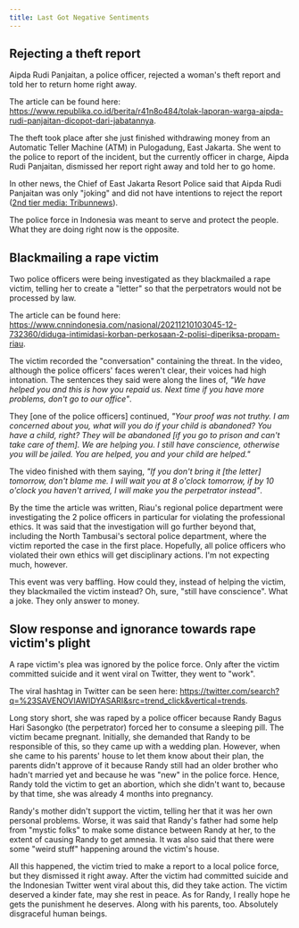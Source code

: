 ```yaml
---
title: Last Got Negative Sentiments
---
```


## Rejecting a theft report

<!-- datetime: 2021-12-13T14:53:00.000Z -->

Aipda Rudi Panjaitan, a police officer, rejected a woman's theft report and told her to return home right away.

The article can be found here: https://www.republika.co.id/berita/r41n8o484/tolak-laporan-warga-aipda-rudi-panjaitan-dicopot-dari-jabatannya.

The theft took place after she just finished withdrawing money from an Automatic Teller Machine (ATM) in Pulogadung, East Jakarta. She went to the police to report of the incident, but the currently officer in charge, Aipda Rudi Panjaitan, dismissed her report right away and told her to go home.

In other news, the Chief of East Jakarta Resort Police said that Aipda Rudi Panjaitan was only "joking" and did not have intentions to reject the report ([2nd tier media: Tribunnews](https://jateng.tribunnews.com/2021/12/13/kapolres-sebut-aipda-rudi-panjaitan-hanya-bercanda-tolak-laporan-korban-perampokan)).

The police force in Indonesia was meant to serve and protect the people. What they are doing right now is the opposite.

## Blackmailing a rape victim

<!-- datetime: 2021-12-10T04:20:00.000Z -->

Two police officers were being investigated as they blackmailed a rape victim, telling her to create a "letter" so that the perpetrators would not be processed by law.

The article can be found here: https://www.cnnindonesia.com/nasional/20211210103045-12-732360/diduga-intimidasi-korban-perkosaan-2-polisi-diperiksa-propam-riau.

The victim recorded the "conversation" containing the threat. In the video, although the police officers' faces weren't clear, their voices had high intonation. The sentences they said were along the lines of, _"We have helped you and this is how you repaid us. Next time if you have more problems, don't go to our office"_.

They [one of the police officers] continued, _"Your proof was not truthy. I am concerned about you, what will you do if your child is abandoned? You have a child, right? They will be abandoned [if you go to prison and can't take care of them]. We are helping you. I still have conscience, otherwise you will be jailed. You are helped, you and your child are helped."_

The video finished with them saying, _"If you don't bring it [the letter] tomorrow, don't blame me. I will wait you at 8 o'clock tomorrow, if by 10 o'clock you haven't arrived, I will make you the perpetrator instead"_.

By the time the article was written, Riau's regional police department were investigating the 2 police officers in particular for violating the professional ethics. It was said that the investigation will go further beyond that, including the North Tambusai's sectoral police department, where the victim reported the case in the first place. Hopefully, all police officers who violated their own ethics will get disciplinary actions. I'm not expecting much, however.

This event was very baffling. How could they, instead of helping the victim, they blackmailed the victim instead? Oh, sure, "still have conscience". What a joke. They only answer to money.

## Slow response and ignorance towards rape victim's plight

<!-- datetime: 2021-12-03T12:10:00.000Z -->

A rape victim's plea was ignored by the police force. Only after the victim committed suicide and it went viral on Twitter, they went to "work".

The viral hashtag in Twitter can be seen here: https://twitter.com/search?q=%23SAVENOVIAWIDYASARI&src=trend_click&vertical=trends.

Long story short, she was raped by a police officer because Randy Bagus Hari Sasongko (the perpetrator) forced her to consume a sleeping pill. The victim became pregnant. Initially, she demanded that Randy to be responsible of this, so they came up with a wedding plan. However, when she came to his parents' house to let them know about their plan, the parents didn't approve of it because Randy still had an older brother who hadn't married yet and because he was "new" in the police force. Hence, Randy told the victim to get an abortion, which she didn't want to, because by that time, she was already 4 months into pregnancy.

Randy's mother didn't support the victim, telling her that it was her own personal problems. Worse, it was said that Randy's father had some help from "mystic folks" to make some distance between Randy at her, to the extent of causing Randy to get amnesia. It was also said that there were some "weird stuff" happening around the victim's house.

All this happened, the victim tried to make a report to a local police force, but they dismissed it right away. After the victim had committed suicide and the Indonesian Twitter went viral about this, did they take action. The victim deserved a kinder fate, may she rest in peace. As for Randy, I really hope he gets the punishment he deserves. Along with his parents, too. Absolutely disgraceful human beings.
